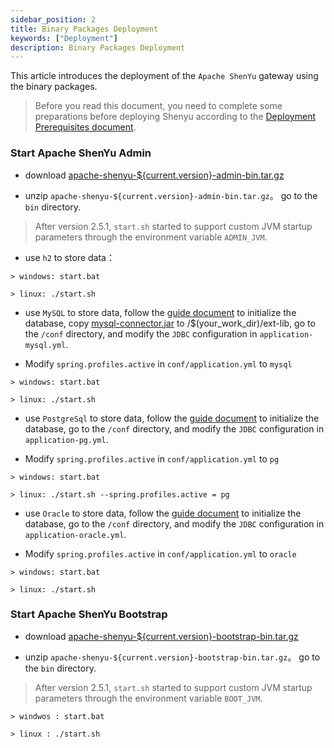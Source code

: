 ```yaml
---
sidebar_position: 2
title: Binary Packages Deployment
keywords: ["Deployment"] 
description: Binary Packages Deployment
---
```


This article introduces the deployment of the `Apache ShenYu` gateway using the binary packages.

> Before you read this document, you need to complete some preparations before deploying Shenyu according to the [Deployment Prerequisites document](./deployment-before.md).

### Start Apache ShenYu Admin

* download [apache-shenyu-${current.version}-admin-bin.tar.gz](https://archive.apache.org/dist/shenyu/2.5.0/apache-shenyu-2.5.0-admin-bin.tar.gz)

* unzip `apache-shenyu-${current.version}-admin-bin.tar.gz`。 go to the `bin` directory.

> After version 2.5.1, `start.sh` started to support custom JVM startup parameters through the environment variable `ADMIN_JVM`.

* use `h2` to store data：

```
> windows: start.bat

> linux: ./start.sh
```

* use `MySQL` to store data, follow the [guide document](./deployment-before.md#mysql) to initialize the database, copy [mysql-connector.jar](https://repo1.maven.org/maven2/mysql/mysql-connector-java/8.0.18/mysql-connector-java-8.0.18.jar) to /$(your_work_dir)/ext-lib, go to the `/conf` directory, and modify the `JDBC` configuration in `application-mysql.yml`.

* Modify `spring.profiles.active` in `conf/application.yml` to `mysql`

```
> windows: start.bat

> linux: ./start.sh
```

* use `PostgreSql` to store data, follow the [guide document](./deployment-before.md#postgresql) to initialize the database, go to the `/conf` directory, and modify the `JDBC` configuration in `application-pg.yml`.

* Modify `spring.profiles.active` in `conf/application.yml` to `pg`

```
> windows: start.bat

> linux: ./start.sh --spring.profiles.active = pg
```

* use `Oracle` to store data, follow the [guide document](./deployment-before.md#oracle) to initialize the database, go to the `/conf` directory, and modify the `JDBC` configuration in `application-oracle.yml`.

* Modify `spring.profiles.active` in `conf/application.yml` to `oracle`

```
> windows: start.bat

> linux: ./start.sh
```

### Start Apache ShenYu Bootstrap

* download [apache-shenyu-${current.version}-bootstrap-bin.tar.gz](https://archive.apache.org/dist/shenyu/2.5.0/apache-shenyu-2.5.0-bootstrap-bin.tar.gz)

* unzip `apache-shenyu-${current.version}-bootstrap-bin.tar.gz`。 go to the `bin` directory.

> After version 2.5.1, `start.sh` started to support custom JVM startup parameters through the environment variable `BOOT_JVM`.

```
> windwos : start.bat 

> linux : ./start.sh 
```

